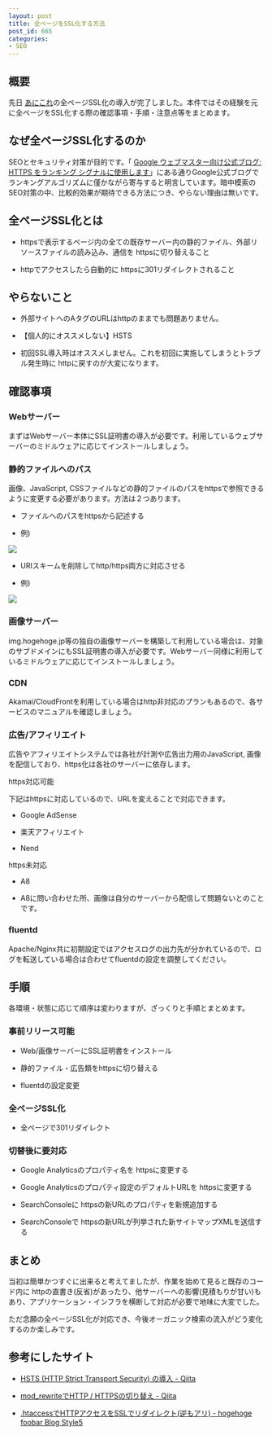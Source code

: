 ```yaml
---
layout: post
title: 全ページをSSL化する方法
post_id: 665
categories: 
- SEO
---
```


## 概要


先日
[あにこれ](https://www.anikore.jp)の全ページSSL化の導入が完了しました。本件ではその経験を元に全ページをSSL化する際の確認事項・手順・注意点等をまとめます。


## なぜ全ページSSL化するのか


SEOとセキュリティ対策が目的です。「
[Google ウェブマスター向け公式ブログ: HTTPS をランキング シグナルに使用します](http://googlewebmastercentral-ja.blogspot.jp/2014/08/https-as-ranking-signal.html)」にある通りGoogle公式ブログでランキングアルゴリズムに僅かながら寄与すると明言しています。暗中模索のSEO対策の中、比較的効果が期待できる方法につき、やらない理由は無いです。


## 全ページSSL化とは



*  httpsで表示するページ内の全ての既存サーバー内の静的ファイル、外部リソースファイルの読み込み、通信を
httpsに切り替えること


*  httpでアクセスしたら自動的に
httpsに301リダイレクトされること


## やらないこと



*  外部サイトへのAタグのURLはhttpのままでも問題ありません。


*  【個人的にオススメしない】HSTS


*  初回SSL導入時はオススメしません。これを初回に実施してしまうとトラブル発生時に
httpに戻すのが大変になります。


## 確認事項



### Webサーバー


まずはWebサーバー本体にSSL証明書の導入が必要です。利用しているウェブサーバーのミドルウェアに応じてインストールしましょう。


### 静的ファイルへのパス


画像、JavaScript, CSSファイルなどの静的ファイルのパスをhttpsで参照できるように変更する必要があります。方法は２つあります。


*  ファイルへのパスをhttpsから記述する


*  例) 
<img src="https://www.anikore.jp/logo.png" />


*  URIスキームを削除してhttp/https両方に対応させる


*  例) 
<img src="//www.anikore.jp/logo.png" />


### 画像サーバー



img.hogehoge.jp等の独自の画像サーバーを構築して利用している場合は、対象のサブドメインにもSSL証明書の導入が必要です。Webサーバー同様に利用しているミドルウェアに応じてインストールしましょう。


### CDN


Akamai/CloudFrontを利用している場合はhttp非対応のプランもあるので、各サービスのマニュアルを確認しましょう。


### 広告/アフィリエイト


広告やアフィリエイトシステムでは各社が計測や広告出力用のJavaScript, 画像を配信しており、https化は各社のサーバーに依存します。


https対応可能

下記はhttpsに対応しているので、URLを変えることで対応できます。


*  Google AdSense


*  楽天アフィリエイト


*  Nend


https未対応


*  A8


*  A8に問い合わせた所、画像は自分のサーバーから配信して問題ないとのことです。


### fluentd


Apache/Nginx共に初期設定ではアクセスログの出力先が分かれているので、ログを転送している場合は合わせてfluentdの設定を調整してください。


## 手順


各環境・状態に応じて順序は変わりますが、ざっくりと手順とまとめます。


### 事前リリース可能



*  Web/画像サーバーにSSL証明書をインストール


*  静的ファイル・広告類をhttpsに切り替える


*  fluentdの設定変更


### 全ページSSL化



*  全ページで301リダイレクト


### 切替後に要対応



*  Google Analyticsのプロパティ名を
httpsに変更する


*  Google Analyticsのプロパティ設定のデフォルトURLを
httpsに変更する


*  SearchConsoleに
httpsの新URLのプロパティを新規追加する


*  SearchConsoleで
httpsの新URLが列挙された新サイトマップXMLを送信する


## まとめ


当初は簡単かつすぐに出来ると考えてましたが、作業を始めて見ると既存のコード内に
httpの直書き(反省)があったり、他サーバーへの影響(見積もりが甘い)もあり、アプリケーション・インフラを横断して対応が必要で地味に大変でした。

ただ念願の全ページSSL化が対応でき、今後オーガニック検索の流入がどう変化するのか楽しみです。


## 参考にしたサイト



*  [HSTS (HTTP Strict Transport Security) の導入 - Qiita](http://qiita.com/takoratta/items/fb6b3486257eb7b9f12e)


*  [mod_rewriteでHTTP / HTTPSの切り替え - Qiita](http://qiita.com/gotohiro55/items/7daa988db23a5a8355c1)


*  [.htaccessでHTTPアクセスをSSLでリダイレクト(逆もアリ) - hogehoge foobar Blog Style5](http://d.hatena.ne.jp/mrgoofy33/20100914/1284414817)